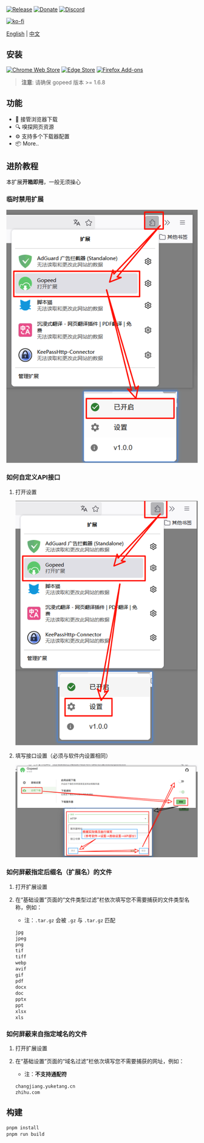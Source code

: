 [![Release](https://img.shields.io/github/release/GopeedLab/browser-extension.svg)](https://github.com/GopeedLab/browser-extension/releases)
[![Donate](https://img.shields.io/badge/%24-donate-ff69b4.svg)](https://docs.gopeed.com/donate.html)
[![Discord](https://img.shields.io/discord/1037992631881449472?label=Discord&logo=discord&style=social)](https://discord.gg/ZUJqJrwCGB)

[![ko-fi](https://ko-fi.com/img/githubbutton_sm.svg)](https://ko-fi.com/R6R6IJGN6)

[English](/README.md) | [中文](/README_zh-CN.md)

## 安装

[<img src="/_docs/img/store/chrome-web-store.png" title="Chrome Web Store" alt="Chrome Web Store" width="170" height="48" />](https://chromewebstore.google.com/detail/gopeed/mijpgljlfcapndmchhjffkpckknofcnd) [<img src="/_docs/img/store/microsoft-store.png" title="Edge Store" alt="Edge Store" height="48">](https://microsoftedge.microsoft.com/addons/detail/dkajnckekendchdleoaenoophcobooce) [<img src="/_docs/img/store/firefox-add-ons.png" title="Firefox Add-ons" alt="Firefox Add-ons" width="170" height="48" />](https://addons.mozilla.org/zh-CN/firefox/addon/gopeed-extension)

> **注意**: 请确保 gopeed 版本 >= 1.6.8

## 功能

- 🔽 接管浏览器下载
- 🔍 嗅探网页资源
- ⚙️ 支持多个下载器配置
- 📦 More..

## 进阶教程

本扩展**开箱即用**，一般无须操心

### 临时禁用扩展

![zhcn_temp_disabled](/_docs/img/tutorial/zhcn_temp_disabled.png)

### 如何自定义API接口

1. 打开设置

    ![zhcn_settings](/_docs/img/tutorial/zhcn_settings.png)

2. 填写接口设置（必须与软件内设置相同）

    ![zhcn_api](/_docs/img/tutorial/zhcn_api.png)

### 如何屏蔽指定后缀名（扩展名）的文件

1. 打开扩展设置
2. 在“基础设置”页面的“文件类型过滤”栏依次填写您不需要捕获的文件类型名称，例如：
    - 注：`.tar.gz` 会被 `.gz` 与 `.tar.gz` 匹配

    ```text
    jpg
    jpeg
    png
    tif
    tiff
    webp
    avif
    gif
    pdf
    docx
    doc
    pptx
    ppt
    xlsx
    xls
    ```

### 如何屏蔽来自指定域名的文件

1. 打开扩展设置
2. 在“基础设置”页面的“域名过滤”栏依次填写您不需要捕获的网址，例如：
    - 注：**不支持通配符**

    ```text
    changjiang.yuketang.cn
    zhihu.com
    ```

## 构建

```bash
pnpm install
pnpm run build
```
